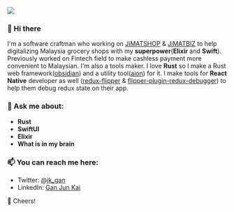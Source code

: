 <img align="center" src="https://github-readme-stats.vercel.app/api?username=jk-gan&show_icons=true&include_all_commits=true&theme=algolia&hide_title=true" />

### 👋 Hi there 

I'm a software craftman who working on [JiMATSHOP](https://www.jimatshop.com/) & [JiMATBIZ](https://www.jimatbiz.com/) to help digitalizing Malaysia grocery shops with my **superpower**(**Elixir** and **Swift**). Previously worked on Fintech field to make cashless payment more convenient to Malaysian. I'm also a tools maker. I love **Rust** so I make a Rust web framework([obsidian](https://github.com/obsidian-rs/obsidian)) and a utility tool([aion](https://github.com/jk-gan/aion)) for it. I make tools for **React Native** developer as well ([redux-flipper](https://github.com/jk-gan/redux-flipper) & [flipper-plugin-redux-debugger](https://github.com/jk-gan/flipper-plugin-redux-debugger)) to help them debug redux state on their app. 

### 💬 Ask me about:
- **Rust**
- **SwiftUI**
- **Elixir**
- **What is in my brain**

### 📫 You can reach me here: 
- Twitter: [@jk_gan](https://twitter.com/jk_gan)
- LinkedIn: [Gan Jun Kai](https://www.linkedin.com/in/ganjk)


🥂 Cheers!

<!--
**jk-gan/jk-gan** is a ✨ _special_ ✨ repository because its `README.md` (this file) appears on your GitHub profile.

Here are some ideas to get you started:

- 🔭 I’m currently working on ...
- 🌱 I’m currently learning ...
- 👯 I’m looking to collaborate on ...
- 🤔 I’m looking for help with ...
- 💬 Ask me about ...
- 📫 How to reach me: ...
- 😄 Pronouns: ...
- ⚡ Fun fact: ...
-->
